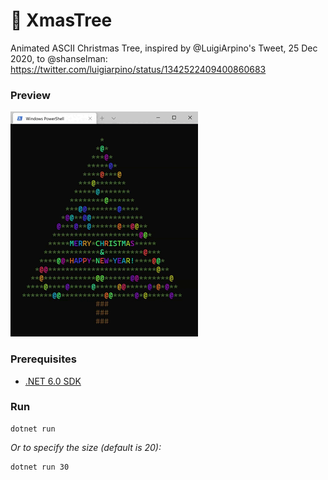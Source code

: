# 🎄 XmasTree

Animated ASCII Christmas Tree, inspired by @LuigiArpino's Tweet, 25 Dec 2020, to @shanselman: https://twitter.com/luigiarpino/status/1342522409400860683


### Preview

![Xmas Tree Preview](XmasTree.gif)


### Prerequisites

* [.NET 6.0 SDK](https://dot.net/get-dotnet6)


### Run

```
dotnet run
```

*Or to specify the size (default is 20):*

```
dotnet run 30
```
